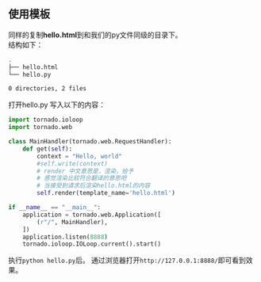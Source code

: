 ## 使用模板
同样的复制**hello.html**到和我们的py文件同级的目录下。  
结构如下：
```bash
.
├── hello.html
└── hello.py

0 directories, 2 files

```
打开hello.py
写入以下的内容：
```python
import tornado.ioloop
import tornado.web

class MainHandler(tornado.web.RequestHandler):
    def get(self):
        context = "Hello, world"
        #self.write(context)
        # render 中文意思是，渲染，给予
        # 感觉渲染比较符合翻译的意思吧
        # 当接受到请求后渲染hello.html的内容
        self.render(template_name='hello.html')

if __name__ == "__main__":
    application = tornado.web.Application([
        (r"/", MainHandler),
    ])
    application.listen(8888)
    tornado.ioloop.IOLoop.current().start()

```
执行`python hello.py`后。
通过浏览器打开`http://127.0.0.1:8888/`即可看到效果。
